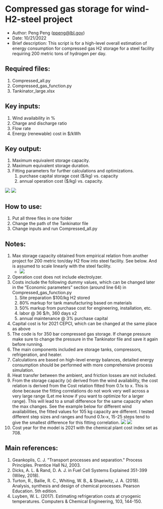 # Compressed gas storage for wind-H2-steel project
- Author: Peng Peng (ppeng@lbl.gov)
- Date: 10/21/2022
- Brief description: This script is for a high-level overall estimation of energy consumption for compressed gas H2 storage for a steel facility requiring 200 metric tons of hydrogen per day.

## Required files:
1.	Compressed_all.py
2.	Compressed_gas_function.py
3.	Tankinator_large.xlsx
## Key inputs:
1.	Wind availability in %
2.	Charge and discharge ratio
3.	Flow rate
4.	Energy (renewable) cost in $/kWh
## Key output:
1.	Maximum equivalent storage capacity.
2.	Maximum equivalent storage duration.
3.	Fitting parameters for further calculations and optimizations.
    1.	purchase capital storage cost ($/kg) vs. capacity
    2.	annual operation cost ($/kg) vs. capacity.

![](images/2022-11-18-15-30-34.png)
![](images/2022-11-18-15-31-18.png)

## How to use:
1.	Put all three files in one folder
2.	Change the path of the Tankinator file
3.	Change inputs and run Compressed_all.py

## Notes:
1.	Max storage capacity obtained from empirical relation from another project for 200 metric ton/day H2 flow into steel facility. See below. And is assumed to scale linearly with the steel facility.
    - ![](images/2022-11-18-15-31-54.png)
2.	Operation cost does not include electrolyzer.
3.	Costs include the following dummy values, which can be changed later in the “Economic parameters” section (around line 64) in Compressed_gas_function.py
    1.	Site preparation $100/kg H2 stored
    2.	80% markup for tank manufacturing based on materials
    3.	50% markup from purchase cost for engineering, installation, etc.
    4.	labor @ 36 $/h, 360 days x2
    5.	annual maintenance @ 3% purchase capital
4.	Capital cost is for 2021 CEPCI, which can be changed at the same place as above
5.	The code is for 350 bar compressed gas storage. If change pressure make sure to change the pressure in the Tankinator file and save it again before running.
6.	The main components included are storage tanks, compressors, refrigeration, and heater.
7.	Calculations are based on high-level energy balances, detailed energy consumption should be performed with more comprehensive process simulation.
8.	Heat transfer between the ambient, and friction losses are not included.
9.	From the storage capacity (x) derived from the wind availability, the cost relation is derived from the Cost relation fitted from 0.1x to x. This is done because the fitting correlations do not work very well across a very large range (Let me know if you want to optimize for a larger range). This will lead to a small difference for the same capacity when the max changes. See the example below for different wind availabilities, the fitted values for 105 kg capacity are different. I tested different step sizes and ranges and found 0.1x-x, 15-25 steps tend to give the smallest difference for this fitting correlation.
![](images/2022-11-18-15-32-24.png)
![](images/2022-11-18-15-32-32.png)
10. Cost year for the model is 2021 with the chemical plant cost index set as 708.

## Main references:
1. Geankoplis, C. J. "Transport processes and separation." Process Principles. Prentice Hall NJ, 2003.
2. Dicks, A. L. & Rand, D. A. J. in Fuel Cell Systems Explained 351-399 (Wiley, 2018).
3. Turton, R., Bailie, R. C., Whiting, W. B., & Shaeiwitz, J. A. (2018). Analysis, synthesis and design of chemical processes. Pearson Education. 5th edition.
4. Luyben, W. L. (2017). Estimating refrigeration costs at cryogenic temperatures. Computers & Chemical Engineering, 103, 144-150.
